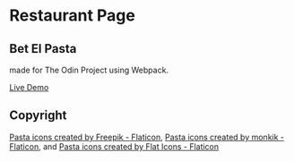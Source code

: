 # Restaurant Page

## Bet El Pasta

made for The Odin Project using Webpack.

[Live Demo](https://muudar.github.io/restaurant-page/)

## Copyright

<a href="https://www.flaticon.com/free-icons/pasta" title="pasta icons">Pasta icons created by Freepik - Flaticon</a>, <a href="https://www.flaticon.com/free-icons/pasta" title="pasta icons">Pasta icons created by monkik - Flaticon</a>, and <a href="https://www.flaticon.com/free-icons/pasta" title="pasta icons">Pasta icons created by Flat Icons - Flaticon</a>
